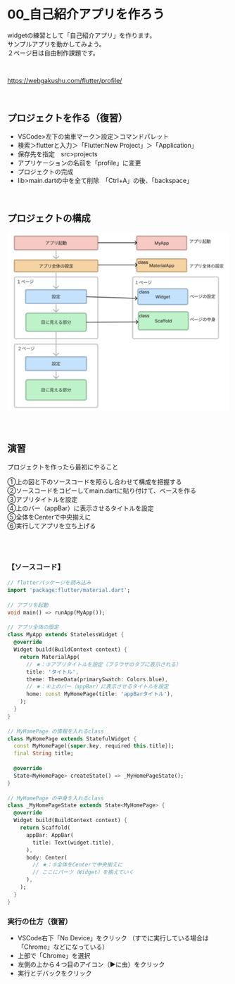 # **00_自己紹介アプリを作ろう**

widgetの練習として「自己紹介アプリ」を作ります。  
サンプルアプリを動かしてみよう。  
２ページ目は自由制作課題です。

<br>

https://webgakushu.com/flutter/profile/

<br>

## **プロジェクトを作る（復習）**

- VSCode>左下の歯車マーク＞設定＞コマンドパレット
- 検索＞flutterと入力＞「Flutter:New Project」＞「Application」
- 保存先を指定　src>projects
- アプリケーションの名前を「profile」に変更
- プロジェクトの完成
- lib>main.dartの中を全て削除　「Ctrl+A」の後、「backspace」

<br>

## **プロジェクトの構成**

![base](img/00_base1-1.png)

<br>

## **演習**  

プロジェクトを作ったら最初にやること  

①上の図と下のソースコードを照らし合わせて構成を把握する  
②ソースコードをコピーしてmain.dartに貼り付けて、ベースを作る  
③アプリタイトルを設定  
④上のバー（appBar）に表示させるタイトルを設定  
⑤全体をCenterで中央揃えに  
⑥実行してアプリを立ち上げる  

<br><br>

### **【ソースコード】**

```dart
// flutterパッケージを読み込み
import 'package:flutter/material.dart';

// アプリを起動
void main() => runApp(MyApp());

// アプリ全体の設定
class MyApp extends StatelessWidget {
  @override
  Widget build(BuildContext context) {
    return MaterialApp(
      // ★：③アプリタイトルを設定（ブラウザのタブに表示される）
      title: 'タイトル',
      theme: ThemeData(primarySwatch: Colors.blue),
      // ★：④上のバー（appBar）に表示させるタイトルを設定
      home: const MyHomePage(title: 'appBarタイトル'),
    );
  }
}

// MyHomePage の情報を入れるclass
class MyHomePage extends StatefulWidget {
  const MyHomePage({super.key, required this.title});
  final String title;

  @override
  State<MyHomePage> createState() => _MyHomePageState();
}

// MyHomePage の中身を入れるclass
class _MyHomePageState extends State<MyHomePage> {
  @override
  Widget build(BuildContext context) {
    return Scaffold(
      appBar: AppBar(
        title: Text(widget.title),
      ),
      body: Center(
        // ★：⑤全体をCenterで中央揃えに
        // ここにパーツ（Widget）を揃えていく
      ),
    );
  }
}

```

### **実行の仕方（復習）**  

- VSCode右下「No Device」をクリック （すでに実行している場合は「Chrome」などになっている）
- 上部で「Chrome」を選択
- 左側の上から４つ目のアイコン（▶︎に虫）をクリック
- 実行とデバックをクリック
  